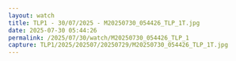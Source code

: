 ```yaml
---
layout: watch
title: TLP1 - 30/07/2025 - M20250730_054426_TLP_1T.jpg
date: 2025-07-30 05:44:26
permalink: /2025/07/30/watch/M20250730_054426_TLP_1
capture: TLP1/2025/202507/20250729/M20250730_054426_TLP_1T.jpg
---
```

